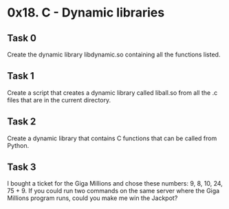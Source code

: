 # 0x18. C - Dynamic libraries
## Task 0
Create the dynamic library libdynamic.so containing all the functions listed.

## Task 1
Create a script that creates a dynamic library called liball.so from all the .c files that are in the current directory.

## Task 2
Create a dynamic library that contains C functions that can be called from Python.

## Task 3
I bought a ticket for the Giga Millions and chose these numbers: 9, 8, 10, 24, 75 + 9. If you could run two commands on the same server where the Giga Millions program runs, could you make me win the Jackpot?

